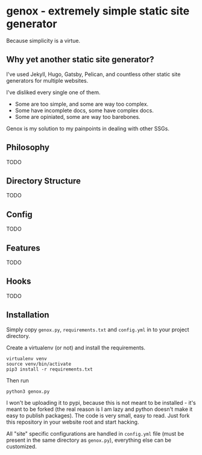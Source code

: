 # genox - extremely simple static site generator

Because simplicity is a virtue.

## Why yet another static site generator?

I've used Jekyll, Hugo, Gatsby, Pelican, and countless other
static site generators for multiple websites.

I've disliked every single one of them.

* Some are too simple, and some are way too complex.
* Some have incomplete docs, some have complex docs.
* Some are opiniated, some are way too barebones.

Genox is my solution to my painpoints in dealing with other
SSGs.

## Philosophy

TODO

## Directory Structure

TODO

## Config

TODO

## Features

TODO

## Hooks

TODO

## Installation

Simply copy `genox.py`, `requirements.txt` and `config.yml` in
to your project directory. 

Create a virtualenv (or not) and install the requirements.

```
virtualenv venv
source venv/bin/activate
pip3 install -r requirements.txt
```

Then run 

```
python3 genox.py
```

I won't be uploading it to pypi, because this is not meant to be installed -
it's meant to be forked (the real reason is I am lazy and python doesn't
make it easy to publish packages). The code is very small, easy to read. Just
fork this repository in your website root and start hacking.

All "site" specific configurations are handled in `config.yml` file (must be
present in the same directory as `genox.py`), everything else can be
customized.
